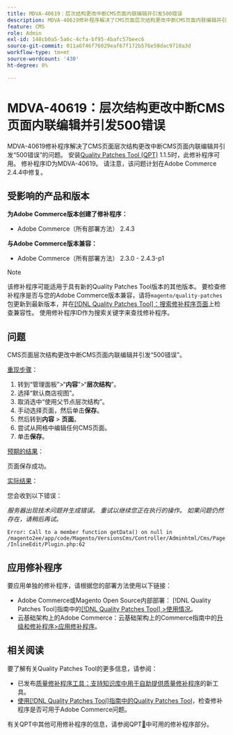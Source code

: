 ```yaml
---
title: MDVA-40619：层次结构更改中断CMS页面内联编辑并引发500错误
description: MDVA-40619修补程序解决了CMS页面层次结构更改中断CMS页面内联编辑并引发“500错误”的问题。 安装[Quality Patches Tool (QPT)](https://experienceleague.adobe.com/en/docs/commerce-operations/tools/quality-patches-tool/quality-patches-tool-to-self-serve-quality-patches) 1.1.5后，即可使用此修补程序。 修补程序ID为MDVA-40619。 请注意，该问题计划在Adobe Commerce 2.4.4中修复。
feature: CMS
role: Admin
exl-id: 148cb0a5-5a6c-4cfa-bf95-4bafc57beec6
source-git-commit: 011a6f46f76029eaf67f172b576e58dac9710a3d
workflow-type: tm+mt
source-wordcount: '430'
ht-degree: 0%

---
```


# MDVA-40619：层次结构更改中断CMS页面内联编辑并引发500错误

MDVA-40619修补程序解决了CMS页面层次结构更改中断CMS页面内联编辑并引发“500错误”的问题。 安装[Quality Patches Tool (QPT)](https://experienceleague.adobe.com/en/docs/commerce-operations/tools/quality-patches-tool/quality-patches-tool-to-self-serve-quality-patches) 1.1.5时，此修补程序可用。 修补程序ID为MDVA-40619。 请注意，该问题计划在Adobe Commerce 2.4.4中修复。

## 受影响的产品和版本

**为Adobe Commerce版本创建了修补程序：**

* Adobe Commerce（所有部署方法） 2.4.3

**与Adobe Commerce版本兼容：**

* Adobe Commerce（所有部署方法） 2.3.0 - 2.4.3-p1

>[!NOTE]
>
>该修补程序可能适用于具有新的Quality Patches Tool版本的其他版本。 要检查修补程序是否与您的Adobe Commerce版本兼容，请将`magento/quality-patches`包更新到最新版本，并在[[!DNL Quality Patches Tool]：搜索修补程序页面](https://experienceleague.adobe.com/en/docs/commerce-operations/tools/quality-patches-tool/quality-patches-tool-to-self-serve-quality-patches)上检查兼容性。 使用修补程序ID作为搜索关键字来查找修补程序。

## 问题

CMS页面层次结构更改中断CMS页面内联编辑并引发“500错误”。

<u>重现步骤</u>：

1. 转到“管理面板”>“**内容**”>“**层次结构**”。
1. 选择“默认商店视图”。
1. 取消选中“使用父节点层次结构”。
1. 手动选择页面，然后单击&#x200B;**保存**。
1. 然后转到&#x200B;**内容** > **页面**。
1. 尝试从网格中编辑任何CMS页面。
1. 单击&#x200B;**保存**。

<u>预期的结果</u>：

页面保存成功。

<u>实际结果</u>：

您会收到以下错误：

*服务器出现技术问题并生成错误。 重试以继续您正在执行的操作。 如果问题仍然存在，请稍后再试。*

`Error: Call to a member function getData() on null in /magento2ee/app/code/Magento/VersionsCms/Controller/Adminhtml/Cms/Page/InlineEdit/Plugin.php:62`

## 应用修补程序

要应用单独的修补程序，请根据您的部署方法使用以下链接：

* Adobe Commerce或Magento Open Source内部部署： [!DNL Quality Patches Tool]指南中的[[!DNL Quality Patches Tool] >使用情况](/help/tools/quality-patches-tool/usage.md)。
* 云基础架构上的Adobe Commerce：云基础架构上的Commerce指南中的[升级和修补程序>应用修补程序](https://experienceleague.adobe.com/docs/commerce-cloud-service/user-guide/develop/upgrade/apply-patches.html)。

## 相关阅读

要了解有关Quality Patches Tool的更多信息，请参阅：

* 已发布[质量修补程序工具：支持知识库中用于自助提供质量修补程序](https://experienceleague.adobe.com/en/docs/commerce-operations/tools/quality-patches-tool/quality-patches-tool-to-self-serve-quality-patches)的新工具。
* [使用[!DNL Quality Patches Tool]指南中的Quality Patches Tool](/help/tools/quality-patches-tool/patches-available-in-qpt/check-patch-for-magento-issue-with-magento-quality-patches.md)，检查修补程序是否可用于Adobe Commerce问题。

有关QPT中其他可用修补程序的信息，请参阅QPT[&#128279;](https://support.magento.com/hc/en-us/sections/360010506631-Patches-available-in-MQP-tool-)中可用的修补程序部分。
